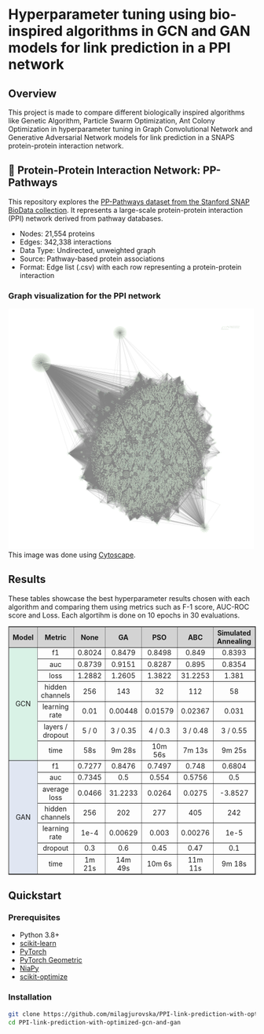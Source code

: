 # Hyperparameter tuning using bio-inspired algorithms in GCN and GAN models for link prediction in a PPI network 

## Overview

This project is made to compare different biologically inspired algorithms like Genetic Algorithm, Particle Swarm Optimization, Ant Colony Optimization in hyperparameter tuning in Graph Convolutional Network and Generative Adversarial Network models for link prediction in a SNAPS protein-protein interaction network. 

## 🧬 Protein-Protein Interaction Network: PP-Pathways
This repository explores the <a href="https://snap.stanford.edu/biodata/datasets/10000/10000-PP-Pathways.html">PP-Pathways dataset from the Stanford SNAP BioData collection</a>. It represents a large-scale protein-protein interaction (PPI) network derived from pathway databases.

<ul>
<li>Nodes: 21,554 proteins</li>
<li>Edges: 342,338 interactions</li>
<li>Data Type: Undirected, unweighted graph</li>
<li>Source: Pathway-based protein associations</li>
<li>Format: Edge list (.csv) with each row representing a protein-protein interaction</li>
</ul>

### Graph visualization for the PPI network
<img src="ppi-visualization.png" alt="Protein Graph" width="500"/>
This image was done using <a href="https://cytoscape.org/">Cytoscape</a>.

## Results
These tables showcase the best hyperparameter results chosen with each algorithm and comparing them using metrics such as F-1 score, AUC-ROC score and Loss. Each algortihm is done on 10 epochs in 30 evaluations.
<table border="1" cellspacing="0" cellpadding="5" style="border-collapse: collapse; text-align: center;">
  <thead>
    <tr style="background-color: #d3d3d3;">
      <th rowspan="2">Model</th>
      <th rowspan="2">Metric</th>
      <th>None</th>
      <th>GA</th>
      <th>PSO</th>
      <th>ABC</th>
      <th>Simulated Annealing</th>
      <th>Hill Climbing</th>
      <th>Random Search</th>
      <th>ACO</th>
      <th>Bayesian Search</th>
      <th>Optuna</th>
    </tr>
  </thead>
  <tbody>
    <!-- GCN Performance -->
    <tr><td rowspan="7" style="background-color:#d9f2e6;">GCN</td><td>f1</td><td>0.8024</td><td>0.8479</td><td>0.8498</td><td>0.849</td><td>0.8393</td><td>0.8491</td><td>0.8411</td><td>0.8526</td><td>0.8524</td><td>0.8519</td></tr>
    <tr><td>auc</td><td>0.8739</td><td>0.9151</td><td>0.8287</td><td>0.895</td><td>0.8354</td><td>0.7861</td><td>0.905</td><td>0.9175</td><td>0.9179</td><td>0.9144</td></tr>
    <tr><td>loss</td><td>1.2882</td><td>1.2605</td><td>1.3822</td><td>31.2253</td><td>1.381</td><td>1.376</td><td>1.239</td><td>11.2008</td><td>1.2434</td><td>1.2382</td></tr>
    <tr><td>hidden channels</td><td>256</td><td>143</td><td>32</td><td>112</td><td>58</td><td>125</td><td>64</td><td>144</td><td>144</td><td>45</td></tr>
    <tr><td>learning rate</td><td>0.01</td><td>0.00448</td><td>0.01579</td><td>0.02367</td><td>0.031</td><td>0.02508</td><td>0.0172</td><td>0.01</td><td>0.00264</td><td>0.00698</td></tr>
    <tr><td>layers / dropout</td><td>5 / 0</td><td>3 / 0.35</td><td>4 / 0.3</td><td>3 / 0.48</td><td>3 / 0.55</td><td>3 / 0.54</td><td>3 / 0.5</td><td>4 / 0.3</td><td>3 / 0.05</td><td>4 / 0.29</td></tr>
    <tr><td>time</td><td>58s</td><td>9m 28s</td><td>10m 56s</td><td>7m 13s</td><td>9m 25s</td><td>8m 53s</td><td>5m 10s</td><td>5m 23s</td><td>4m 30s</td><td>8m 23s</td></tr>
  </tbody>

<tbody>
  <tr><td rowspan="7" style="background-color:#e0e6f2;">GAN</td><td>f1</td><td>0.7277</td><td>0.8476</td><td>0.7497</td><td>0.748</td><td>0.6804</td><td>0.7494</td><td>0.7568</td><td>0.7743</td><td>0.7458</td><td>0.7499</td></tr>
    <tr><td>auc</td><td>0.7345</td><td>0.5</td><td>0.554</td><td>0.5756</td><td>0.5</td><td>0.5</td><td>0.7725</td><td>0.7728</td><td>0.7669</td><td>0.7727</td></tr>
    <tr><td>average loss</td><td>0.0466</td><td>31.2233</td><td>0.0264</td><td>0.0275</td><td>-3.8527</td><td>-4.2903</td><td>0.0348</td><td>0.1738</td><td>0.1828</td><td>0.1771</td></tr>
    <tr><td>hidden channels</td><td>256</td><td>202</td><td>277</td><td>405</td><td>242</td><td>398</td><td>416</td><td>512</td><td>160</td><td>373</td></tr>
    <tr><td>learning rate</td><td>1e-4</td><td>0.00629</td><td>0.003</td><td>0.00276</td><td>1e-5</td><td>0.00158</td><td>0.0006</td><td>0.0002</td><td>0.00028</td><td>0.0006</td></tr>
    <tr><td>dropout</td><td>0.3</td><td>0.6</td><td>0.45</td><td>0.47</td><td>0.1</td><td>0.16</td><td>0.32</td><td>0.2</td><td>0.35</td><td>0.28</td></tr>
    <tr><td>time</td><td>1m 21s</td><td>14m 49s</td><td>10m 6s</td><td>11m 11s</td><td>9m 18s</td><td>11m 47s</td><td>10m 23s</td><td>16m 59s</td><td>5m 40s</td><td>16m 24s</td></tr>
</tbody>
</table>



## Quickstart

### Prerequisites
- Python 3.8+
- [scikit-learn](https://scikit-learn.org/stable/)
- [PyTorch](https://pytorch.org/get-started/locally/) 
- [PyTorch Geometric](https://pytorch-geometric.readthedocs.io)
- [NiaPy](https://niapy.org/en/stable/index.html#niapy-s-documentation)
- [scikit-optimize](https://scikit-optimize.github.io/stable/)

### Installation
```bash
git clone https://github.com/milagjurovska/PPI-link-prediction-with-optimized-gcn-and-gan.git
cd PPI-link-prediction-with-optimized-gcn-and-gan
